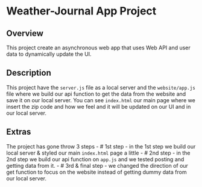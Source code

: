 # Weather-Journal App Project

## Overview
This project create an asynchronous web app that uses Web API and user data to dynamically update the UI. 

## Description
This project have the `server.js` file as a local server and the `website/app.js` file where we build our api function to  get the data from the website and save it on our local server. You can see `index.html` our main page where we insert the zip code and how we feel and it will be updated on our UI and in our local server.

## Extras
The project has gone throw 3 steps
    - # 1st step
        - in the 1st step we build our local server & styled our main `index.html` page a little
    - # 2nd step
        - in the 2nd step we build our api function on `app.js` and we tested posting and getting data
        from it.
    - # 3rd & final step
        - we changed the direction of our get function to focus on the website instead of getting dummy data from our local server. 
